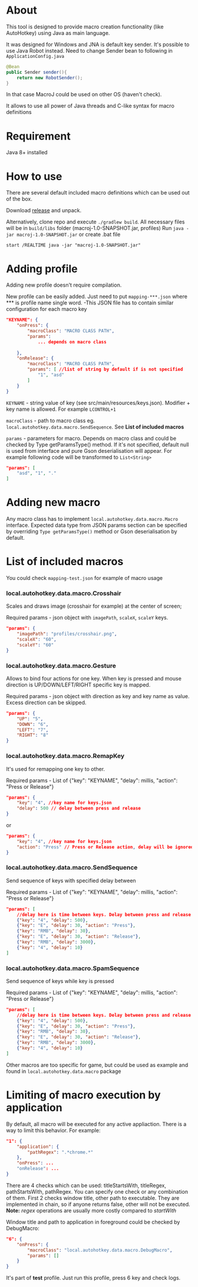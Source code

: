 # **About**
This tool is designed to provide macro creation functionality (like AutoHotkey) using Java as main language.

It was designed for Windows and JNA is default key sender. It's possible to use Java Robot instead.
Need to change Sender bean to following in `ApplicationConfig.java`

```java
@Bean
public Sender sender(){
    return new RobotSender();
}
```
In that case MacroJ could be used on other OS (haven't check).

It allows to use all power of Java threads and C-like syntax for macro definitions

# **Requirement**
Java 8+ installed

# **How to use**
There are several default included macro definitions which can be used out of the box.

Download [release](https://github.com/FenyxInvincible/MacroJ/releases) and unpack. 

Alternatively, clone repo and execute `./gradlew build`. All necessary files will be in `build/libs` folder (macroj-1.0-SNAPSHOT.jar, profiles)
Run `java -jar macroj-1.0-SNAPSHOT.jar` or create .bat file
```
start /REALTIME java -jar "macroj-1.0-SNAPSHOT.jar"
```

# **Adding profile**
Adding new profile doesn't require compilation. 

New profile can be easily added. Just need to put `mapping-***.json` where *** is profile name single word. 
-This JSON file has to contain similar configuration for each macro key

```json
"KEYNAME": {
    "onPress": {
        "macroClass": "MACRO CLASS PATH",
        "params": 
            ... depends on macro class
        
    },
    "onRelease": {
        "macroClass": "MACRO CLASS PATH",
        "params": [ //list of string by default if is not specified
            "1", "asd"
        ]
    }
}
```
`KEYNAME` - string value of key (see src/main/resources/keys.json). Modifier + key name is allowed. For example `LCONTROL+1`

`macroClass` - path to macro class eg. `local.autohotkey.data.macro.SendSequence`. See **List of included macros**

`params` - parameters for macro. Depends on macro class and could be checked by Type getParamsType() method. 
If it's not specified, default null is used from interface and pure Gson deserialisation will appear. 
For example following code will be transformed to `List<String>`
```json
"params": [
    "asd", "1", "."
]
```

# **Adding new macro**

Any macro class has to implement `local.autohotkey.data.macro.Macro` interface.
Expected data type from JSON params section can be specified by overriding `Type getParamsType()` method or Gson deserialisation by default.

# **List of included macros**

You could check `mapping-test.json` for example of macro usage

### local.autohotkey.data.macro.Crosshair

Scales and draws image (crosshair for example) at the center of screen; 

Required params - json object with `imagePath`, `scaleX`, `scaleY` keys.
```json
"params": {
    "imagePath": "profiles/crosshair.png",
    "scaleX": "60",
    "scaleY": "60"
}
```

### local.autohotkey.data.macro.Gesture
Allows to bind four actions for one key. When key is pressed and mouse direction is UP/DOWN/LEFT/RIGHT specific key is mapped.

Required params - json object with direction as key and key name as value.
Excess direction can be skipped.
```json
"params": {
    "UP": "5",
    "DOWN": "6",
    "LEFT": "7",
    "RIGHT": "8"
}
```

### local.autohotkey.data.macro.RemapKey
It's used for remapping one key to other. 

Required params - List of {"key": "KEYNAME", "delay": millis, "action": "Press or Release"}
```json
"params": {
    "key": "4", //key name for keys.json
    "delay": 500 // delay between press and release
}
```
or
```json
"params": {
    "key": "4", //key name for keys.json
    "action": "Press" // Press or Release action, delay will be ignored
}
```


### local.autohotkey.data.macro.SendSequence
Send sequence of keys with specified delay between

Required params - List of {"key": "KEYNAME", "delay": millis, "action": "Press or Release"}
```json
"params": [
    //delay here is time between keys. Delay between press and release is constant 64 ms
    {"key": "4", "delay": 500},
    {"key": "E", "delay": 30, "action": "Press"},
    {"key": "RMB", "delay": 30},
    {"key": "E", "delay": 30, "action": "Release"},
    {"key": "RMB", "delay": 3000},
    {"key": "4", "delay": 10}
]
```

### local.autohotkey.data.macro.SpamSequence
Send sequence of keys while key is pressed

Required params - List of {"key": "KEYNAME", "delay": millis, "action": "Press or Release"}
```json
"params": [
    //delay here is time between keys. Delay between press and release is constant 64 ms
    {"key": "4", "delay": 500}, 
    {"key": "E", "delay": 30, "action": "Press"},
    {"key": "RMB", "delay": 30},
    {"key": "E", "delay": 30, "action": "Release"},
    {"key": "RMB", "delay": 3000},
    {"key": "4", "delay": 10}
]
```
Other macros are too specific for game, but could be used as example and found in `local.autohotkey.data.macro` package

# Limiting of macro execution by application
By default, all macro will be executed for any active appliaction. 
There is a way to limit this behavior. For example: 
```json
"1": {
    "application": {
        "pathRegex": ".*chrome.*"
    },
    "onPress": ...
    "onRelease": ...
}
```
There are 4 checks which can be used: titleStartsWith, titleRegex, pathStartsWith, pathRegex.
You can specify one check or any combination of them.
First 2 checks window title, other path to executable. 
They are implemented in chain, so if anyone returns false, other will not be executed.
**Note:** _regex_ operations are usually more costly compared to _startWith_

Window title and path to application in foreground could be checked by DebugMacro:
```json
"6": {
    "onPress": {
        "macroClass": "local.autohotkey.data.macro.DebugMacro",
        "params": []
    }
}
```
It's part of **test** profile. Just run this profile, press 6 key and check logs.